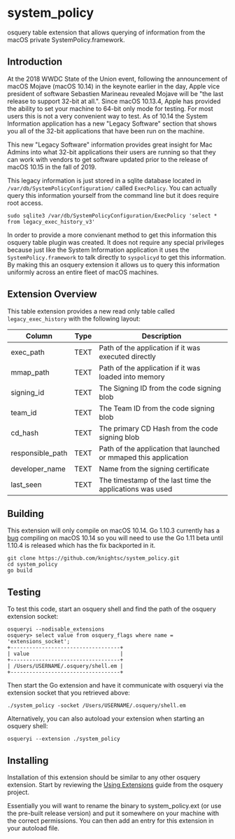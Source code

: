 # system_policy

osquery table extension that allows querying of information from the macOS private SystemPolicy.framework.

## Introduction

At the 2018 WWDC State of the Union event, following the announcement of macOS Mojave (macOS 10.14) in the keynote earlier in the day, Apple vice president of software Sebastien Marineau revealed Mojave will be "the last release to support 32-bit at all.". Since macOS 10.13.4, Apple has provided the ability to set your machine to 64-bit only mode for testing. For most users this is not a very convenient way to test. As of 10.14 the System Information application has a new "Legacy Software" section that shows you all of the 32-bit applications that have been run on the machine.

This new "Legacy Software" information provides great insight for Mac Admins into what 32-bit applications their users are running so that they can work with vendors to get software updated prior to the release of macOS 10.15 in the fall of 2019.

This legacy information is just stored in a sqlite database located in `/var/db/SystemPolicyConfiguration/` called `ExecPolicy`. You can actually query this information yourself from the command line but it does require root access.

```
sudo sqlite3 /var/db/SystemPolicyConfiguration/ExecPolicy 'select * from legacy_exec_history_v3'
```

In order to provide a more convienant method to get this information this osquery table plugin was created. It does not require any special privileges because just like the System Information application it uses the `SystemPolicy.framework` to talk directly to `syspolicyd` to get this information. By making this an osquery extension it allows us to query this information uniformly across an entire fleet of macOS machines.

## Extension Overview

This table extension provides a new read only table called `legacy_exec_history` with the following layout:

| Column           | Type | Description                                                      |
|------------------|------|------------------------------------------------------------------|
| exec_path        | TEXT | Path of the application if it was executed directly              |
| mmap_path        | TEXT | Path of the application if it was loaded into memory             |
| signing_id       | TEXT | The Signing ID from the code signing blob                        |
| team_id          | TEXT | The Team ID from the code signing blob                           |
| cd_hash          | TEXT | The primary CD Hash from the code signing blob                   |
| responsible_path | TEXT | Path of the application that launched or mmaped this application |
| developer_name   | TEXT | Name from the signing certificate                                |
| last_seen        | TEXT | The timestamp of the last time the applications was used         |

## Building

This extension will only compile on macOS 10.14. Go 1.10.3 currently has a [bug](https://github.com/golang/go/issues/25908) compiling on macOS 10.14 so you will need to use the Go 1.11 beta until 1.10.4 is released which has the fix backported in it.

```
git clone https://github.com/knightsc/system_policy.git 
cd system_policy
go build
```

## Testing

To test this code, start an osquery shell and find the path of the osquery extension socket:

```
osqueryi --nodisable_extensions
osquery> select value from osquery_flags where name = 'extensions_socket';
+-----------------------------------+
| value                             |
+-----------------------------------+
| /Users/USERNAME/.osquery/shell.em |
+-----------------------------------+
```

Then start the Go extension and have it communicate with osqueryi via the extension socket that you retrieved above:

```
./system_policy -socket /Users/USERNAME/.osquery/shell.em
```

Alternatively, you can also autoload your extension when starting an osquery shell:

```
osqueryi --extension ./system_policy
```

## Installing

Installation of this extension should be similar to any other osquery extension. Start by reviewing the [Using Extensions](https://osquery.readthedocs.io/en/stable/deployment/extensions/) guide from the osquery project.

Essentially you will want to rename the binary to system_policy.ext (or use the pre-built release version) and put it somewhere on your machine with the correct permissions. You can then add an entry for this extension in your autoload file.
